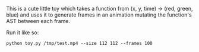 This is a cute little toy which takes a function from (x, y, time) -> (red, green, blue) and uses it to generate frames in an animation mutating the function's AST between each frame.

Run it like so:
```
python toy.py /tmp/test.mp4 --size 112 112 --frames 100
```
